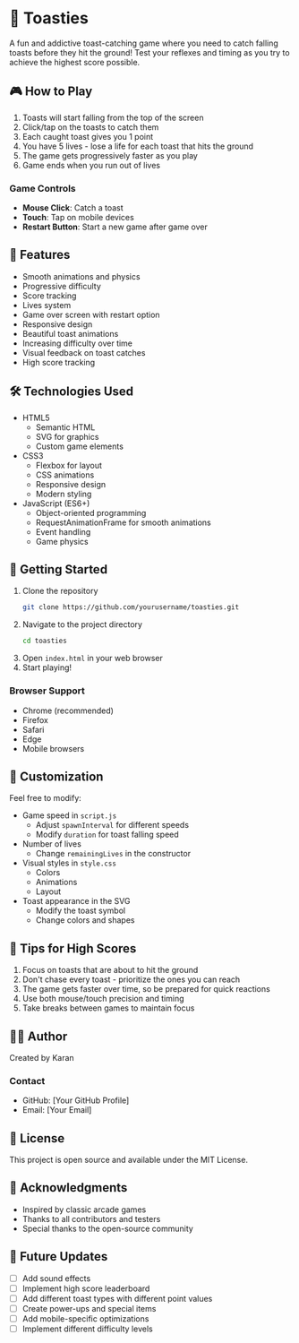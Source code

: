 # 🍞 Toasties

A fun and addictive toast-catching game where you need to catch falling toasts before they hit the ground! Test your reflexes and timing as you try to achieve the highest score possible.

## 🎮 How to Play

1. Toasts will start falling from the top of the screen
2. Click/tap on the toasts to catch them
3. Each caught toast gives you 1 point
4. You have 5 lives - lose a life for each toast that hits the ground
5. The game gets progressively faster as you play
6. Game ends when you run out of lives

### Game Controls
- **Mouse Click**: Catch a toast
- **Touch**: Tap on mobile devices
- **Restart Button**: Start a new game after game over

## 🎯 Features

- Smooth animations and physics
- Progressive difficulty
- Score tracking
- Lives system
- Game over screen with restart option
- Responsive design
- Beautiful toast animations
- Increasing difficulty over time
- Visual feedback on toast catches
- High score tracking

## 🛠️ Technologies Used

- HTML5
  - Semantic HTML
  - SVG for graphics
  - Custom game elements
- CSS3
  - Flexbox for layout
  - CSS animations
  - Responsive design
  - Modern styling
- JavaScript (ES6+)
  - Object-oriented programming
  - RequestAnimationFrame for smooth animations
  - Event handling
  - Game physics

## 🚀 Getting Started

1. Clone the repository
   ```bash
   git clone https://github.com/yourusername/toasties.git
   ```
2. Navigate to the project directory
   ```bash
   cd toasties
   ```
3. Open `index.html` in your web browser
4. Start playing!

### Browser Support
- Chrome (recommended)
- Firefox
- Safari
- Edge
- Mobile browsers

## 🎨 Customization

Feel free to modify:
- Game speed in `script.js`
  - Adjust `spawnInterval` for different speeds
  - Modify `duration` for toast falling speed
- Number of lives
  - Change `remainingLives` in the constructor
- Visual styles in `style.css`
  - Colors
  - Animations
  - Layout
- Toast appearance in the SVG
  - Modify the toast symbol
  - Change colors and shapes

## 🎯 Tips for High Scores

1. Focus on toasts that are about to hit the ground
2. Don't chase every toast - prioritize the ones you can reach
3. The game gets faster over time, so be prepared for quick reactions
4. Use both mouse/touch precision and timing
5. Take breaks between games to maintain focus

## 👨‍💻 Author

Created by Karan

### Contact
- GitHub: [Your GitHub Profile]
- Email: [Your Email]

## 📝 License

This project is open source and available under the MIT License.

## 🙏 Acknowledgments

- Inspired by classic arcade games
- Thanks to all contributors and testers
- Special thanks to the open-source community

## 🔄 Future Updates

- [ ] Add sound effects
- [ ] Implement high score leaderboard
- [ ] Add different toast types with different point values
- [ ] Create power-ups and special items
- [ ] Add mobile-specific optimizations
- [ ] Implement different difficulty levels 